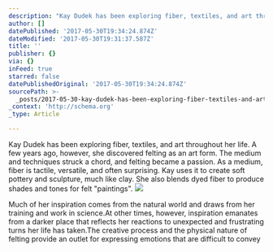 ```yaml
---
description: "Kay Dudek has been exploring fiber, textiles, and art throughout her life.\_ A few years ago, however, she discovered felting as an art form.\_ The medium and techniques struck a chord, and felting became a passion.\_ As a medium, fiber is tactile, versatile, and often surprising.\_ Kay uses it to create soft pottery and sculpture, much like clay.\_ She also blends dyed fiber to produce shades and tones for felt “paintings”.\_ "
author: []
datePublished: '2017-05-30T19:34:24.874Z'
dateModified: '2017-05-30T19:31:37.587Z'
title: ''
publisher: {}
via: {}
inFeed: true
starred: false
datePublishedOriginal: '2017-05-30T19:34:24.874Z'
sourcePath: >-
  _posts/2017-05-30-kay-dudek-has-been-exploring-fiber-textiles-and-art-throug.md
_context: 'http://schema.org'
_type: Article

---
```

Kay Dudek has been exploring fiber, textiles, and art throughout her life.  A few years ago, however, she discovered felting as an art form.  The medium and techniques struck a chord, and felting became a passion.  As a medium, fiber is tactile, versatile, and often surprising.  Kay uses it to create soft pottery and sculpture, much like clay.  She also blends dyed fiber to produce shades and tones for felt "paintings".  ![](https://the-grid-user-content.s3-us-west-2.amazonaws.com/90cb78c1-5c19-4c25-ab4e-2eecee869dac.jpg)

Much of her inspiration comes from the natural world and draws from her training and work in science.At other times, however, inspiration emanates from a darker place that reflects her reactions to unexpected and frustrating turns her life has taken.The creative process and the physical nature of felting provide an outlet for expressing emotions that are difficult to convey